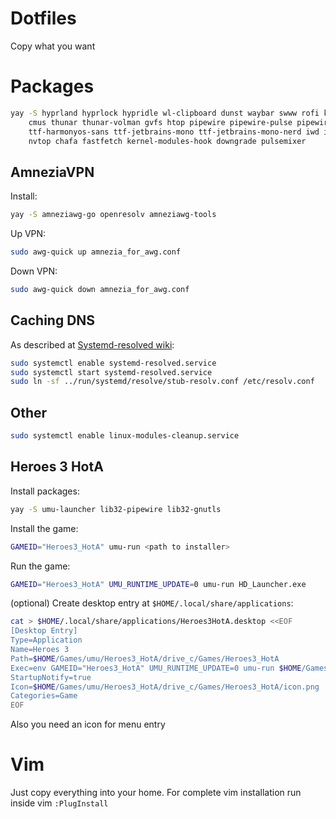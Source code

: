 # Dotfiles

Copy what you want

# Packages

```sh
yay -S hyprland hyprlock hypridle wl-clipboard dunst waybar swww rofi kitty fish wev swayimg mpv yt-dlp \
    cmus thunar thunar-volman gvfs htop pipewire pipewire-pulse pipewire-alsa alsa-utils \
    ttf-harmonyos-sans ttf-jetbrains-mono ttf-jetbrains-mono-nerd iwd impala bluetui \
    nvtop chafa fastfetch kernel-modules-hook downgrade pulsemixer
```

## AmneziaVPN

Install:

```sh
yay -S amneziawg-go openresolv amneziawg-tools
```

Up VPN:

```sh
sudo awg-quick up amnezia_for_awg.conf
```

Down VPN:

```sh
sudo awg-quick down amnezia_for_awg.conf
```

## Caching DNS

As described at [Systemd-resolved wiki](https://wiki.archlinux.org/title/Systemd-resolved):

```sh
sudo systemctl enable systemd-resolved.service
sudo systemctl start systemd-resolved.service
sudo ln -sf ../run/systemd/resolve/stub-resolv.conf /etc/resolv.conf

```

## Other

```sh
sudo systemctl enable linux-modules-cleanup.service
```

## Heroes 3 HotA

Install packages:

```sh
yay -S umu-launcher lib32-pipewire lib32-gnutls
```

Install the game:
```sh
GAMEID="Heroes3_HotA" umu-run <path to installer>
```

Run the game:
```sh
GAMEID="Heroes3_HotA" UMU_RUNTIME_UPDATE=0 umu-run HD_Launcher.exe
```

(optional) Create desktop entry at `$HOME/.local/share/applications`:
```sh
cat > $HOME/.local/share/applications/Heroes3HotA.desktop <<EOF
[Desktop Entry]
Type=Application
Name=Heroes 3
Path=$HOME/Games/umu/Heroes3_HotA/drive_c/Games/Heroes3_HotA
Exec=env GAMEID="Heroes3_HotA" UMU_RUNTIME_UPDATE=0 umu-run $HOME/Games/umu/Heroes3_HotA/drive_c/Games/Heroes3_HotA/HD_Launcher.exe
StartupNotify=true
Icon=$HOME/Games/umu/Heroes3_HotA/drive_c/Games/Heroes3_HotA/icon.png
Categories=Game
EOF

```
Also you need an icon for menu entry

# Vim

Just copy everything into your home. For complete vim installation run inside vim `:PlugInstall`
